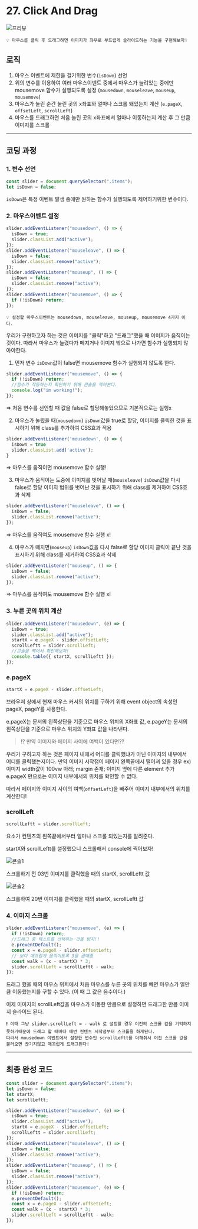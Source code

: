 # 27. Click And Drag

![프리뷰](https://user-images.githubusercontent.com/87363422/156443286-61d8d736-b828-4d93-961a-92cbea0db2a7.png)

```
💡 마우스를 클릭 후 드래그하면 이미지가 좌우로 부드럽게 슬라이드하는 기능을 구현해보자!
```

## 로직

1. 마우스 이벤트에 제한을 걸기위한 변수(`isDown`) 선언
2. 위의 변수를 이용하여 여러 마우스이벤트 중에서 마우스가 눌려있는 중에만 mousemove 함수가 실행되도록 설정 (`mousedown`, `mouseleave`, `mouseup`, `mousemove`)
3. 마우스가 눌린 순간 눌린 곳의 x좌표와 얼마나 스크롤 돼있는지 계산 (`e.pageX`, `offsetLeft`, `scrollLeft`)
4. 마우스를 드래그하면 처음 눌린 곳의 x좌표에서 얼마나 이동하는지 계산 후 그 만큼 이미지를 스크롤

---

## 코딩 과정

### **1. 변수 선언**

```jsx
const slider = document.querySelector(".items");
let isDown = false;
```

`isDown`은 특정 이벤트 발생 중에만 원하는 함수가 실행되도록 제어하기위한 변수이다.

### **2. 마우스이벤트 설정**

```jsx
slider.addEventListener("mousedown", () => {
  isDown = true;
  slider.classList.add("active");
});
slider.addEventListener("mouseleave", () => {
  isDown = false;
  slider.classList.remove("active");
});
slider.addEventListener("mouseup", () => {
  isDown = false;
  slider.classList.remove("active");
});
slider.addEventListener("mousemove", () => {
  if (!isDown) return;
});
```

```
💡 설정할 마우스이벤트는 mousedown, mouseleave, mouseup, mousemove 4가지 이다.
```

우리가 구현하고자 하는 것은 이미지를 "클릭"하고 "드래그"했을 때 이미지가 움직이는 것이다. 따라서 마우스가 눌렸다가 떼지거나 이미지 밖으로 나가면 함수가 실행되지 않아야한다.

1. 먼저 변수 `isDown`값이 false면 mousemove 함수가 실행되지 않도록 한다.

```jsx
slider.addEventListener("mousemove", () => {
  if (!isDown) return;
  //함수가 작동하는지 확인하기 위해 콘솔을 찍어본다.
  console.log("im working!");
});
```

⇒ 처음 변수를 선언할 때 값을 false로 할당해놓았으므로 기본적으로는 실행x

2.  마우스가 눌렸을 때(`mousedown`) `isDown`값을 true로 할당,
    이미지를 클릭한 것을 표시하기 위해 class를 추가하여 CSS효과 적용

```jsx
slider.addEventListener('mousedown', () => {
  isDown = true
  slider.classList.add('active');
}
```

⇒ 마우스를 움직이면 mousemove 함수 실행!

3. 마우스가 움직이는 도중에 이미지를 벗어날 때(`mouseleave`) `isDown`값을 다시 false로 할당
   이미지 범위를 벗어난 것을 표시하기 위해 class를 제거하여 CSS효과 삭제

```jsx
slider.addEventListener("mouseleave", () => {
  isDown = false;
  slider.classList.remove("active");
});
```

⇒ 마우스를 움직여도 mousemove 함수 실행 x!

4. 마우스가 떼지면(`mouseup`) `isDown`값을 다시 false로 할당
   이미지 클릭이 끝난 것을 표시하기 위해 class를 제거하여 CSS효과 삭제

```jsx
slider.addEventListener("mouseup", () => {
  isDown = false;
  slider.classList.remove("active");
});
```

⇒ 마우스를 움직여도 mousemove 함수 실행 x!

### **3. 누른 곳의 위치 계산**

```jsx
slider.addEventListener("mousedown", (e) => {
  isDown = true;
  slider.classList.add("active");
  startX = e.pageX - slider.offsetLeft;
  scrollLeftt = slider.scrollLeft;
  //콘솔을 찍어서 확인해보자!
  console.table({ startX, scrollLeftt });
});
```

### e.pageX

```jsx
startX = e.pageX - slider.offsetLeft;
```

브라우저 상에서 현재 마우스 커서의 위치를 구하기 위해 event object의 속성인 pageX, pageY를 사용한다.

e.pageX는 문서의 왼쪽상단을 기준으로 마우스 위치의 X좌표 값,
e.pageY는 문서의 왼쪽상단을 기준으로 마우스 위치의 Y좌표 값을 나타낸다.

> ⁉️ 만약 이미지와 페이지 사이에 여백이 있다면??

우리가 구하고자 하는 것은 페이지 내에서 어디를 클릭했냐가 아닌
이미지의 내부에서 어디를 클릭했는지이다.
만약 이미지 시작점이 페이지 왼쪽끝에서 떨어져 있을 경우
ex) 이미지 width값이 100vw 아래; margin 존재; 이미지 옆에 다른 element 추가
e.pageX 만으로는 이미지 내부에서의 위치를 확인할 수 없다.

따라서 페이지와 이미지 사이의 여백(`offsetLeft`)을 빼주어 이미지 내부에서의 위치를 계산한다!

### scrollLeft

```jsx
scrollLeftt = slider.scrollLeft;
```

요소가 컨텐츠의 왼쪽끝에서부터 얼마나 스크롤 되있는지를 알려준다.

startX와 scrollLeftt를 설정했으니 스크롤해서 console에 찍어보자!

![콘솔1](https://user-images.githubusercontent.com/87363422/156443248-51059c79-f204-4f58-9b0a-da038baf987c.png)

스크롤하기 전 03번 이미지를 클릭했을 때의 startX, scrollLeftt 값

![콘솔2](https://user-images.githubusercontent.com/87363422/156443279-2ba85905-a4ea-46d7-880d-11a02155355f.png)

스크롤하여 20번 이미지를 클릭했을 때의 startX, scrollLeftt 값

### **4. 이미지 스크롤**

```jsx
slider.addEventListener("mousemove", (e) => {
  if (!isDown) return;
  //드래그 중 텍스트를 선택하는 것을 방지!!
  e.preventDefault();
  const x = e.pageX - slider.offsetLeft;
  // 보다 매끄럽게 움직이도록 3을 곱해줌
  const walk = (x - startX) * 3;
  slider.scrollLeft = scrollLeftt - walk;
});
```

드래그 했을 때의 마우스 위치에서 처음 마우스를 누른 곳의 위치를 빼면 마우스가 얼만큼 이동했는지를 구할 수 있다. (이 때 그 값은 음수이다.)

이제 이미지의 scrollLeft값을 마우스가 이동한 만큼으로 설정하면
드래그한 만큼 이미지 슬라이드 된다.

```
❗ 이때 그냥 slider.scrollLeft = - walk 로 설정할 경우 이전의 스크롤 값을 기억하지 못하기때문에 드래그 할 때마다 매번 컨텐츠 시작점부터 스크롤을 하게된다.
따라서 mousedown 이벤트에서 설정한 변수인 scrollLeftt를 더해줘서 이전 스크롤 값을 불러오면 끊기지않고 매끄럽게 드래그된다!
```

---

## 최종 완성 코드

```jsx
const slider = document.querySelector(".items");
let isDown = false;
let startX;
let scrollLeftt;

slider.addEventListener("mousedown", (e) => {
  isDown = true;
  slider.classList.add("active");
  startX = e.pageX - slider.offsetLeft;
  scrollLeftt = slider.scrollLeft;
});
slider.addEventListener("mouseleave", () => {
  isDown = false;
  slider.classList.remove("active");
});
slider.addEventListener("mouseup", () => {
  isDown = false;
  slider.classList.remove("active");
});
slider.addEventListener("mousemove", (e) => {
  if (!isDown) return;
  e.preventDefault();
  const x = e.pageX - slider.offsetLeft;
  const walk = (x - startX) * 3;
  slider.scrollLeft = scrollLeftt - walk;
});
```
